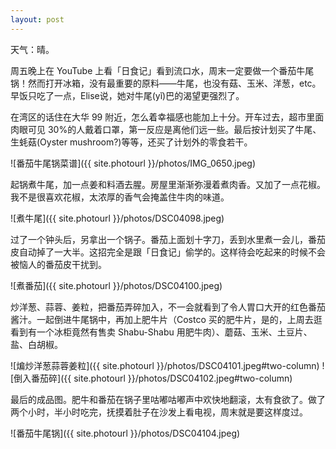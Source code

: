 ```yaml
---
layout: post
---
```


天气：晴。

周五晚上在 YouTube 上看「日食记」看到流口水，周末一定要做一个番茄牛尾锅！然而打开冰箱，没有最重要的原料——牛尾，也没有菇、玉米、洋葱，etc。早饭只吃了一点，Elise说，她对牛尾(yǐ)巴的渴望更强烈了。

在湾区的话住在大华 99 附近，怎么着幸福感也能加上十分。开车过去，超市里面肉眼可见 30%的人戴着口罩，第一反应是离他们远一些。最后按计划买了牛尾、生蚝菇(Oyster mushroom?)等等，还买了计划外的零食若干。

![番茄牛尾锅菜谱]({{ site.photourl }}/photos/IMG_0650.jpeg)

起锅煮牛尾，加一点姜和料酒去腥。房屋里渐渐弥漫着煮肉香。又加了一点花椒。我不是很喜欢花椒，太浓厚的香气会掩盖住牛肉的味道。

![煮牛尾]({{ site.photourl }}/photos/DSC04098.jpeg)

过了一个钟头后，另拿出一个锅子。番茄上面划十字刀，丢到水里煮一会儿，番茄皮自动掉了一大半。这招完全是跟「日食记」偷学的。这样待会吃起来的时候不会被恼人的番茄皮干扰到。

![煮番茄]({{ site.photourl }}/photos/DSC04100.jpeg)

炒洋葱、蒜蓉、姜粒，把番茄弄碎加入，不一会就看到了令人胃口大开的红色番茄酱汁。一起倒进牛尾锅中，再加上肥牛片（Costco 买的肥牛片，是的，上周去逛看到有一个冰柜竟然有售卖 Shabu-Shabu 用肥牛肉）、蘑菇、玉米、土豆片、盐、白胡椒。

![煸炒洋葱蒜蓉姜粒]({{ site.photourl }}/photos/DSC04101.jpeg#two-column)
![倒入番茄碎]({{ site.photourl }}/photos/DSC04102.jpeg#two-column)

最后的成品图。肥牛和番茄在锅子里咕嘟咕嘟声中欢快地翻滚，太有食欲了。做了两个小时，半小时吃完，抚摸着肚子在沙发上看电视，周末就是要这样度过。

![番茄牛尾锅]({{ site.photourl }}/photos/DSC04104.jpeg)
